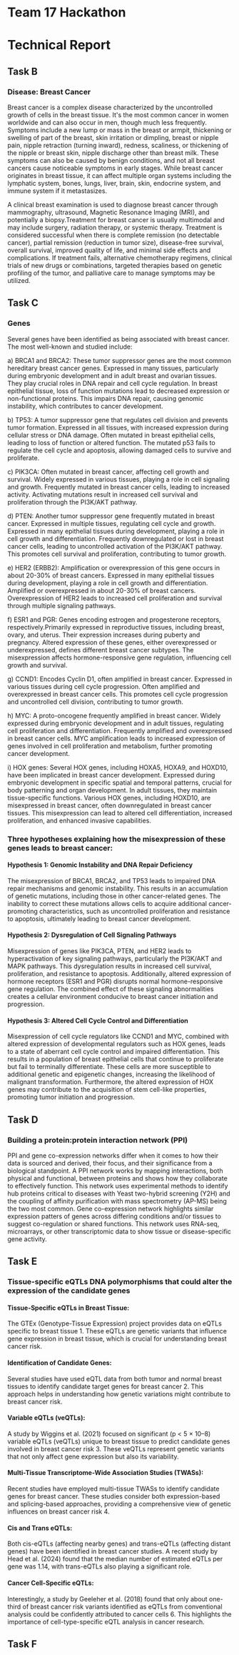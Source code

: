 # Team 17 Hackathon

# Technical Report
## Task B
### Disease: Breast Cancer

Breast cancer is a complex disease characterized by the uncontrolled growth of cells in the breast tissue. It's the most common cancer in women worldwide and can also occur in men, though much less frequently. Symptoms include a new lump or mass in the breast or armpit, thickening or swelling of part of the breast, skin irritation or dimpling, breast or nipple pain, nipple retraction (turning inward), redness, scaliness, or thickening of the nipple or breast skin, nipple discharge other than breast milk. These symptoms can also be caused by benign conditions, and not all breast cancers cause noticeable symptoms in early stages. While breast cancer originates in breast tissue, it can affect multiple organ systems including the lymphatic system, bones, lungs, liver, brain, skin, endocrine system, and immune system if it metastasizes.

A clinical breast examination is used to diagnose breast cancer through mammography, ultrasound, Magnetic Resonance Imaging (MRI), and potentially a biopsy.Treatment for breast cancer is usually multimodal and may include surgery, radiation therapy, or systemic therapy. Treatment is considered successful when there is complete remission (no detectable cancer), partial remission (reduction in tumor size), disease-free survival, overall survival, improved quality of life, and minimal side effects and complications. If treatment fails, alternative chemotherapy regimens, clinical trials of new drugs or combinations, targeted therapies based on genetic profiling of the tumor, and palliative care to manage symptoms may be utilized.

## Task C
### Genes
Several genes have been identified as being associated with breast cancer. The most well-known and studied include:

a) BRCA1 and BRCA2: These tumor suppressor genes are the most common hereditary breast cancer genes. Expressed in many tissues, particularly during embryonic development and in adult breast and ovarian tissues. They play crucial roles in DNA repair and cell cycle regulation. In breast epithelial tissue, loss of function mutations lead to decreased expression or non-functional proteins. This impairs DNA repair, causing genomic instability, which contributes to cancer development.

b) TP53: A tumor suppressor gene that regulates cell division and prevents tumor formation. Expressed in all tissues, with increased expression during cellular stress or DNA damage. Often mutated in breast epithelial cells, leading to loss of function or altered function. The mutated p53 fails to regulate the cell cycle and apoptosis, allowing damaged cells to survive and proliferate.

c) PIK3CA: Often mutated in breast cancer, affecting cell growth and survival. Widely expressed in various tissues, playing a role in cell signaling and growth. Frequently mutated in breast cancer cells, leading to increased activity. Activating mutations result in increased cell survival and proliferation through the PI3K/AKT pathway.

d) PTEN: Another tumor suppressor gene frequently mutated in breast cancer. Expressed in multiple tissues, regulating cell cycle and growth. Expressed in many epithelial tissues during development, playing a role in cell growth and differentiation. Frequently downregulated or lost in breast cancer cells, leading to uncontrolled activation of the PI3K/AKT pathway. This promotes cell survival and proliferation, contributing to tumor growth.

e) HER2 (ERBB2): Amplification or overexpression of this gene occurs in about 20-30% of breast cancers. Expressed in many epithelial tissues during development, playing a role in cell growth and differentiation. Amplified or overexpressed in about 20-30% of breast cancers. Overexpression of HER2 leads to increased cell proliferation and survival through multiple signaling pathways.

f) ESR1 and PGR: Genes encoding estrogen and progesterone receptors, respectively.Primarily expressed in reproductive tissues, including breast, ovary, and uterus. Their expression increases during puberty and pregnancy. Altered expression of these genes, either overexpressed or underexpressed, defines different breast cancer subtypes. The misexpression affects hormone-responsive gene regulation, influencing cell growth and survival.

g) CCND1: Encodes Cyclin D1, often amplified in breast cancer. Expressed in various tissues during cell cycle progression. Often amplified and overexpressed in breast cancer cells. This promotes cell cycle progression and uncontrolled cell division, contributing to tumor growth. 

h) MYC: A proto-oncogene frequently amplified in breast cancer. Widely expressed during embryonic development and in adult tissues, regulating cell proliferation and differentiation.  Frequently amplified and overexpressed in breast cancer cells. MYC amplification leads to increased expression of genes involved in cell proliferation and metabolism, further promoting cancer development.

i) HOX genes: Several HOX genes, including HOXA5, HOXA9, and HOXD10, have been implicated in breast cancer development. Expressed during embryonic development in specific spatial and temporal patterns, crucial for body patterning and organ development. In adult tissues, they maintain tissue-specific functions. Various HOX genes, including HOXD10, are misexpressed in breast cancer, often downregulated in breast cancer tissues. This misexpression can lead to altered cell differentiation, increased proliferation, and enhanced invasive capabilities.

### Three hypotheses explaining how the misexpression of these genes leads to breast cancer:

#### Hypothesis 1: Genomic Instability and DNA Repair Deficiency
The misexpression of BRCA1, BRCA2, and TP53 leads to impaired DNA repair mechanisms and genomic instability. This results in an accumulation of genetic mutations, including those in other cancer-related genes. The inability to correct these mutations allows cells to acquire additional cancer-promoting characteristics, such as uncontrolled proliferation and resistance to apoptosis, ultimately leading to breast cancer development.

#### Hypothesis 2: Dysregulation of Cell Signaling Pathways
Misexpression of genes like PIK3CA, PTEN, and HER2 leads to hyperactivation of key signaling pathways, particularly the PI3K/AKT and MAPK pathways. This dysregulation results in increased cell survival, proliferation, and resistance to apoptosis. Additionally, altered expression of hormone receptors (ESR1 and PGR) disrupts normal hormone-responsive gene regulation. The combined effect of these signaling abnormalities creates a cellular environment conducive to breast cancer initiation and progression.

#### Hypothesis 3: Altered Cell Cycle Control and Differentiation
Misexpression of cell cycle regulators like CCND1 and MYC, combined with altered expression of developmental regulators such as HOX genes, leads to a state of aberrant cell cycle control and impaired differentiation. This results in a population of breast epithelial cells that continue to proliferate but fail to terminally differentiate. These cells are more susceptible to additional genetic and epigenetic changes, increasing the likelihood of malignant transformation. Furthermore, the altered expression of HOX genes may contribute to the acquisition of stem cell-like properties, promoting tumor initiation and progression.

## Task D

### Building a protein:protein interaction network (PPI)

PPI and gene co-expression networks differ when it comes to how their data is sourced and derived, their focus, and their significance from a biological standpoint. A PPI network works by mapping interactions, both physical and functional, between proteins and shows how they collaborate to effectively function. This network uses experimental methods to identify hub proteins critical to diseases with Yeast two-hybrid screening (Y2H) and the coupling of affinity purification with mass spectrometry (AP-MS) being the two most common. Gene co-expression network highlights similar expression patters of genes across differing conditions and/or tissues to suggest co-regulation or shared functions. This network uses RNA-seq, microarrays, or other transcriptomic data to show tissue or disease-specific gene activity.
## Task E
### Tissue-specific eQTLs DNA polymorphisms that could alter the expression of the candidate genes
#### Tissue-Specific eQTLs in Breast Tissue:
The GTEx (Genotype-Tissue Expression) project provides data on eQTLs specific to breast tissue 1. These eQTLs are genetic variants that influence gene expression in breast tissue, which is crucial for understanding breast cancer risk.
#### Identification of Candidate Genes:
Several studies have used eQTL data from both tumor and normal breast tissues to identify candidate target genes for breast cancer 2. This approach helps in understanding how genetic variations might contribute to breast cancer risk.
#### Variable eQTLs (veQTLs):
A study by Wiggins et al. (2021) focused on significant (p < 5 × 10–8) variable eQTLs (veQTLs) unique to breast tissue to predict candidate genes involved in breast cancer risk 3. These veQTLs represent genetic variants that not only affect gene expression but also its variability.
#### Multi-Tissue Transcriptome-Wide Association Studies (TWASs):
Recent studies have employed multi-tissue TWASs to identify candidate genes for breast cancer. These studies consider both expression-based and splicing-based approaches, providing a comprehensive view of genetic influences on breast cancer risk 4.
#### Cis and Trans eQTLs:
Both cis-eQTLs (affecting nearby genes) and trans-eQTLs (affecting distant genes) have been identified in breast cancer studies. A recent study by Head et al. (2024) found that the median number of estimated eQTLs per gene was 1.14, with trans-eQTLs also playing a significant role.
#### Cancer Cell-Specific eQTLs:
Interestingly, a study by Geeleher et al. (2018) found that only about one-third of breast cancer risk variants identified as eQTLs from conventional analysis could be confidently attributed to cancer cells 6. This highlights the importance of cell-type-specific eQTL analysis in cancer research.

## Task F
